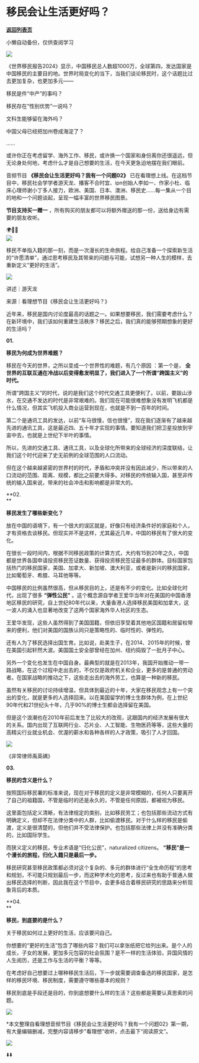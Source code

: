 # 移民会让生活更好吗？

[**返回列表页**](/gzh/看理想)

小懒自动备份，仅供查阅学习

![](https://mmbiz.qpic.cn/mmbiz_png/aP7vrTpXJxRA0ViaNRqia18YGj5LgX4VSibTFXfBlkXZakYUA8yBkEQYYmpmDmxH0IZyeY4oUcOiabiaj1PywxF6StQ/640?wx_fmt=png)

  

《世界移民报告2024》显示，中国移民总人数超1000万，全球第四，发达国家是中国移民的主要目的地。世界时局变化的当下，当我们谈论移民时，这个话题比过去更加复杂，也更加多元——

  

移民是件“中产”的事吗？

移民存在“性别优势”一说吗？

文科生能够留在海外吗？

中国父母已经把加州卷成海淀了？

……

  

或许你正在考虑留学、海外工作、移民，或许换一个国家和身份离你还很遥远，但无论身处何地，考虑什么才是自己想要的生活，在今天更急迫地摆在我们眼前。

  

音频节目 **《移民会让生活更好吗？我有一个问题02》**
已在看理想上线。在这档节目中，移民社会学学者游天龙、播客不合时宜、ipn创始人李如一、作家小杜、临床心理师谢小丁多人接力，欧洲、美国、日本、澳洲、移民史……每一集从一个目的地和一个问题谈起，呈现一幅丰富的世界移民图景。

  

 **节目支持买一赠一** ，所有购买的朋友都可以将额外赠送的那一份，送给身边有需要的朋友收听。

  

🌍🚶‍♀️  
![](https://mmbiz.qpic.cn/mmbiz_jpg/aP7vrTpXJxSRSr9kmlNkZzKNicurUhqrce3tAg1Rc5A6WCoz9VTQiaDSGhLib45PuDibtrjYWaxm2n99XtsGPyMrgA/640?wx_fmt=jpeg&from;=appmsg)

  

移民不单指入籍的那一刻，而是一次漫长的生命旅程。给自己准备一个探索新生活的“许愿清单”，通过思考移民及其带来的问题与可能，试想另一种人生的模样，去重新定义“更好的生活”。

  

![](https://mmbiz.qpic.cn/mmbiz_png/aP7vrTpXJxRA0ViaNRqia18YGj5LgX4VSibyicaNpfZMjSJFGHr85glQV0UvxPDGJ30TMHYUPnUHgbYyqpCwF83EGw/640?wx_fmt=png)

  

讲述｜游天龙

来源｜看理想节目《移民会让生活更好吗？》

  

近年来，移民是国内讨论度最高的话题之一。如果想要移民，我们需要考虑什么？在新环境中，我们该如何重建生活秩序？移民之后，我们真的能够预期想象的更好的生活吗？

  

 **01.**

 **移民为何成为世界难题？**

  

移民在今天的世界，之所以变成一个世界性的难题，有几个原因 ：第一个是，
**全世界的互联互通在冷战以后变得愈发明显了，我们进入了一个所谓“跨国主义”的时代。**

  

所谓“跨国主义”的时代，说的是我们这个时代交通工具更便利了。以前，要跋山涉水，在交通不发达的时代是非常艰难的。我们现在可能很难想象没有发明飞机都是什么情况，但其实飞机投入商业运营到现在，也就是不到一百年的时间。

  

第二个是通讯工具的发达，以前“车马很慢，信也很慢”，现在我们逐渐有了越来越先进的通讯工具，这是最近四、五十年才实现的事情。要知道我们把卫星投放到宇宙中去，也就是上世纪下半叶的事情。

  

所以，先进的交通工具、通讯工具，以及全球化所带来的全球经济的深度联结，让我们这个时代迎来了史无前例的全球范围的人口流动。

  

但在这个越来越紧密的世界村的时代，矛盾和冲突并没有因此减少，所以带来的人口流动的范围、距离、规模，都比之前要大得多。对移民的传统输入国，甚至非传统的输入国来说，带来的社会冲击和影响都是非常大的。

  

 **02.  
**

 **移民发生了哪些新变化？**

  

放在中国的语境下，有一个很大的误区就是，好像只有经济条件好的家庭和个人，才有资格去谈移民。但现实并不是这样，尤其最近几年，中国的移民有了很大的变化。

  

在很长一段时间内，根据不同移民政策的计算方式，大约有15到20年之久，中国都是世界各国申请投资移民签证数量、获得投资移民签证最多的群体。目标国家包括热门的移民国家，美国、加拿大、新加坡、澳大利亚，或者是新兴的移民国家，比如葡萄牙、希腊、马耳他等等。

  

中国移民的比例虽然很高，但从移民目的上，还是有不少的变化。比如全球化时代，出现了很多 **“弹性公民”**
。这个概念源自学者王爱华当年对在美国的中国香港地区移民的研究，自上世纪80年代以来，大量香港人选择移民美国和加拿大，这一波人的涌入也显著地改变了这两个国家海外华人社区的生态。

  

王爱华发现，这些人虽然得到了美国国籍，但依旧享受着其他地区国籍和居留权带来的便利，他们对美国的国族认同只是策略性的、临时性的、弹性的。

  

还有人为了移民选择出国生育。比如说，赴美生子，在2014、2015年的时候，曾在美国引起轩然大波。美国国土安全部曾经在加州、纽约捣毁了一批月子中心。

  

另外一个变化也发生在中国自身。最典型的就是在2013年，我国开始推动一带一路战略，在这个过程中走出去的，不仅仅是政府机关和企业，更多的是普通的劳动者。在国家战略的推动之下，这些走出去的海外劳工，也算是一种新的移民。

  

虽然有关移民的讨论持续增温，但具体到最近的十年，大家在移民观念上有一个突出的变化，就是更多的人选择回来。以在美国留学的博士生群体为例，在上世纪90年代和21世纪头十年，几乎90%的博士生都会选择留在美国。

  

但是这个浪潮也在2010年前后发生了比较大的改观，这跟国内的经济发展有很大的关系。国内出现了互联网行业、芯片业、人工智能、生物医药等等，这些大量的高精尖行业就业机会、优渥的薪水和各种各样的人才政策，吸引了人才回国。

  
![](https://mmbiz.qpic.cn/mmbiz_jpg/aP7vrTpXJxSRSr9kmlNkZzKNicurUhqrcPGibRpWiaoS7LKRgzrQetHxGe9vDkzYWnLiajozzCyz4MibsibpUCxLF5Iw/640?wx_fmt=jpeg)

《非常律师禹英禑》

  

 **03.**

 **移民的含义是什么？**

  

按照国际移民署的标准来说，现在对于移民的定义是非常模糊的，任何人只要离开了自己的祖籍国，不管是临时的还是永久的，不管是任何原因，都被视为移民。

  

这里面包括定义清晰，有法律规定的类别，比如移民劳工；也包括那些流动方式有明确定义，但却不在法律分类中的人群，比如偷渡移民。对于什么样的移民是偷渡，定义是很清楚的，但他们并不受法律保护。也包括那些法律上并没有准确分类的，比如国际学生。

  

而狭义定义的移民，专业术语是“归化公民”，naturalized citizens。 **“移民”是一个漫长的旅程，归化入籍只是最后一步。**

  

移民研究甚至移民政策都必须对这个复杂的、多元的群体进行“全生命历程”的思考和规划，不可能只规划最后一步，而这种学术化的思考，反过来也有助于普通人做出移民选择的判断，因此我在这个节目中，会更多结合着移民研究的思路来分析现象背后的本质。

  

 **04.  
**

 **移民，到底要的是什么？**

  

关于移民如何过上更好的生活，应该要问自己。

  

你想要的“更好的生活”包含了哪些内容？我们可以拿张纸把它给列出来。是个人的成长，子女的发展，更加多元包容的社会氛围？是不一样的生活体验，异国风情的人生阅历，还是工作与生活的平衡？等等。

  

在考虑好自己想要过上哪种移民生活后，下一步就需要调查备选的移民国家，是怎样的移民环境、移民制度，需要遵守哪些基本的规则？

  

移民到底是手段还是目的，你到底想要什么样的生活？这些都是需要认真思索的问题。

  

![](https://mmbiz.qpic.cn/mmbiz_png/aP7vrTpXJxRA0ViaNRqia18YGj5LgX4VSibCtkY28xLiaOEanibJrx7E0bWiaH8tRc0WkaCZ35VoiabPsr0urCBdAzT9Q/640?wx_fmt=png)

*本文整理自看理想音频节目《移民会让生活更好吗？我有一个问题02》第一期，有大量编辑删减，完整内容请移步"看理想"收听，点击最下“阅读原文”。

  

![](https://mmbiz.qpic.cn/mmbiz_jpg/aP7vrTpXJxSRSr9kmlNkZzKNicurUhqrcpG3I1hzULQF7ibGsSKAYZbia7WbsG5jVFXa4ricqHO1mKNKdAia53Mxn9g/640?wx_fmt=jpeg&from;=appmsg)

⬇️⬇️

